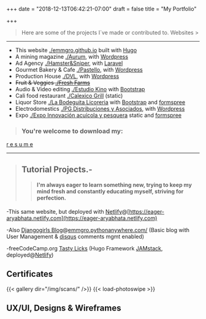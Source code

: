 +++
date = "2018-12-13T06:42:21-07:00"
draft = false
title = "My Portfolio"

+++
> Here are some of the projects I´ve made or contributed to.
> Websites >
---

- This website [./emmgro.github.io](http://emmgro.github.io) built with [Hugo](http://gohugo.io)
- A mining magazine [./Aurum](http://aurumonline.mx), with [Wordpress](https://wordpress.org)
- Ad Agency [./Hamster&Sniper](http://hamsterysniper.com/), with [Laravel](https://laravel.com/)
- Gourmet Bakery & Cafe [./Pastello](http://pastello.com.mx), with [Wordpress](https://wordpress.org)
- Production House [./DVL](http://www.dvl.com.mx/), with [Wordpress](https://wordpress.org)
- ~~Fruit & Veggies [./Fresh Farms](http://freshfarms.com)~~
- Audio & Video editing [./Estudio Kino](https://kinoestudio.com.mx/) with [Bootstrap](https://getbootstrap.com)
- Cali food restaurant [./Calexico Grill](https://www.calexicogrill.com/) (static)
- Liquor Store [./La Bodeguita Licoreria](http://bodeguita.mx) with [Bootstrap](https://getbootstrap.com) and [formspree](https://formspree.io)
- Electrodomestics [./PG Distribuciones y Asociados](http://pgdistribuciones.com/), with [Wordpress](https://wordpress.org)
- Expo [./Expo Innovación acuícola y pesquera](http://expoinnovacionayp.com/) static and [formspree](https://formspree.io)

> ### You're welcome to download my:
[r e s u m e](/resume.pdf)

---
> ## Tutorial Projects.-
>> #### I'm always eager to learn something new, trying to keep my mind fresh and constantly educating myself, striving for perfection.

-This same website, but deployed with [Netlify](https://www.netlify.com/)@[https://eager-aryabhata.netlify.com](https://eager-aryabhata.netlify.com)

-Also [Djangogirls Blog](http://djangogirls.org)@[emmgro.pythonanywhere.com/](http://emmgro.pythonanywhere.com/) (Basic blog with User Management & [disqus](http://disqus.com) comments mgmt enabled)

-freeCodeCamp.org [Tasty Licks](https://angry-stallman.netlify.com) (Hugo Framework [JAMstack](https://jamstack.org/), deployed@[Netlify](https://www.netlify.com/))

## Certificates
{{< gallery dir="/img/scans/" />}} {{< load-photoswipe >}}


## UX/UI, Designs & Wireframes